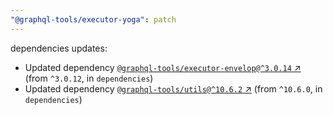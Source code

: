 ```yaml
---
"@graphql-tools/executor-yoga": patch
---
```

dependencies updates:
  - Updated dependency [`@graphql-tools/executor-envelop@^3.0.14` ↗︎](https://www.npmjs.com/package/@graphql-tools/executor-envelop/v/3.0.14) (from `^3.0.12`, in `dependencies`)
  - Updated dependency [`@graphql-tools/utils@^10.6.2` ↗︎](https://www.npmjs.com/package/@graphql-tools/utils/v/10.6.2) (from `^10.6.0`, in `dependencies`)
